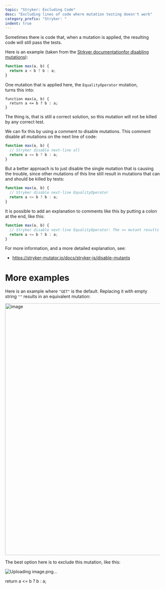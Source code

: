 ```yaml
---
topic: "Stryker: Excluding Code"
desc: "Excluding lines of code where mutation testing doesn't work"
category_prefix: "Stryker: "
indent: true
---
```


Sometimes there is code that, when a mutation is applied, the resulting code will still pass the tests.

Here is an example (taken from the [Strkyer documentationfor disabling mutations](https://stryker-mutator.io/docs/stryker-js/disable-mutants)):

```js
function max(a, b) {
  return a < b ? b : a;
}
```

One mutation that is applied here, the `EqualityOperator` mutation,  
turns this into:

```
function max(a, b) {
  return a <= b ? b : a;
}
```

The thing is, that is still a correct solution, so this mutation will not be killed by any correct test.

We can fix this by using a comment to disable mutations.  This comment disable all mutations on the next line of code:

```js
function max(a, b) {
  // Stryker disable next-line all
  return a <= b ? b : a;
}
```

But a better approach is to just disable the single mutation that is causing the trouble, since other mutations of this line
still result in mutations that can and should be killed by tests:

```js
function max(a, b) {
  // Stryker disable next-line EqualityOperator
  return a <= b ? b : a;
}
```

It is possible to add an explanation to comments like this by putting a colon at the end, like this:

```js
function max(a, b) {
  // Stryker disable next-line EqualityOperator: The <= mutant results in an equivalent mutant
  return a <= b ? b : a;
}
```

For more information, and a more detailed explanation, see:
* <https://stryker-mutator.io/docs/stryker-js/disable-mutants>

# More examples

Here is an example where `"GET"` is the default.   Replacing it with empty string `""` results in an equivalent mutation:

<img width="821" alt="image" src="https://user-images.githubusercontent.com/1119017/166524771-f61a52b7-66a6-4fa0-a7ea-e17c5d629642.png">

The best option here is to exclude this mutation, like this:

![Uploading image.png…]()

  return a <= b ? b : a;
